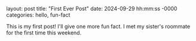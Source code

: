 layout: post
title: "First Ever Post"
date: 2024-09-29 hh:mm:ss -0000
categories: hello, fun-fact

This is my first post! I'll give one more fun fact. I met my sister's roommate for the first time this weekend.
